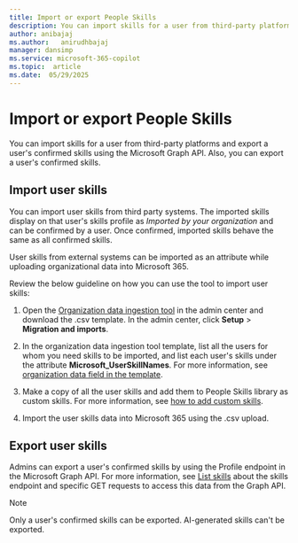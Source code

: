 ```yaml
---
title: Import or export People Skills
description: You can import skills for a user from third-party platforms and export a user's confirmed skills using the Graph API.
author: anibajaj 
ms.author:   anirudhbajaj
manager: dansimp
ms.service: microsoft-365-copilot
ms.topic:  article
ms.date:  05/29/2025
---
```


# Import or export People Skills

You can import skills for a user from third-party platforms and export a user's confirmed skills using the Microsoft Graph API. Also, you can export a user's confirmed skills.

## Import user skills

You can import user skills from third party systems. The imported skills display on that user's skills profile as *Imported by your organization* and can be confirmed by a user. Once confirmed, imported skills behave the same as all confirmed skills.

User skills from external systems can be imported as an attribute while uploading organizational data into Microsoft 365.

Review the below guideline on how you can use the tool to import user skills:

1. Open the [Organization data ingestion tool](/viva/import-orgdata) in the admin center and download the .csv template. In the admin center, click **Setup** > **Migration and imports**.

2. In the organization data ingestion tool template, list all the users for whom you need skills to be imported, and list each user's skills under the attribute **Microsoft_UserSkillNames**. For more information, see [organization data field in the template](/viva/orgdata-attributes).

3. Make a copy of all the user skills and add them to People Skills library as custom skills. For more information, see [how to add custom skills](people-skills-manage-custom-skill.md).

4. Import the user skills data into Microsoft 365 using the .csv upload.

## Export user skills

Admins can export a user's confirmed skills by using the Profile endpoint in the Microsoft Graph API. For more information, see [List skills](/graph/api/profile-list-skills?view=graph-rest-beta&tabs=http&preserve-view=true) about the skills endpoint and specific GET requests to access this data from the Graph API.

> [!NOTE]
> Only a user's confirmed skills can be exported. AI-generated skills can't be exported.
